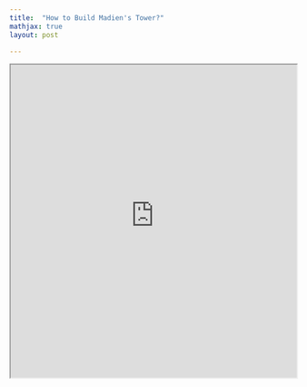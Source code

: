 ```yaml
---
title:  "How to Build Madien's Tower?"
mathjax: true
layout: post

---
```


 <iframe src="https://alierenkayhanbouncet.blogspot.com/2023/01/how-to-build-madienstower.html" width="100%" height="550"> </iframe>
